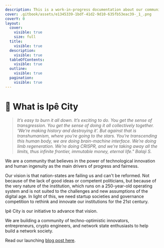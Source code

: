 ```yaml
---
description: This is a work-in-progress documentation about our community.
cover: .gitbook/assets/e1345339-1bdf-41d2-9d10-635fb53eac39-_1_.png
coverY: 0
layout:
  cover:
    visible: true
    size: full
  title:
    visible: true
  description:
    visible: true
  tableOfContents:
    visible: true
  outline:
    visible: true
  pagination:
    visible: true
---
```


# 🌼 What is Ipê City

> _It’s easy to burn it all down. It’s exciting to do. You get the sense of transgression. You get the sense of doing it all collectively together. ‘We’re making history and destroying it’. But against that is transhumanism, where you’re going to the stars. You’re transcending this human body, we are doing brain-machine interface. We’re doing limb regeneration. We’re doing CRISPR, and we’re taking away all the limits, thus infinite frontier, immutable money, eternal life." Balaji S._

We are a community that believes in the power of technological innovation and human ingenuity as the main drivers of progress and fairness.

Our vision is that nation-states are failing us and can't be reformed. Not because of the lack of good ideas or competent politicians, but because of the very nature of the institution, which runs on a 250-year-old operating system and is not suited to the challenges and new assumptions of the digital age. In light of this, we need startup societies and governance competition to rethink and innovate our institutions for the 21st century.

Ipê City is our initiative to advance that vision.

We are building a community of techno-optimistic innovators, entrepreneurs, crypto engineers, and network state enthusiasts to help build a network society.

Read our launching [blog post here](https://news.peerbase.xyz/p/introducing-ipe-city).
